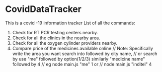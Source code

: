# CovidDataTracker
This is a covid -19 information tracker
List of all the commands:
1. Check for RT PCR testing centers nearby.
2. Check for all the clinics in the nearby area.
3. Check for all the oxygen cylinder providers nearby. 
4. Compare price of the medicines available online
    // Note: Specifically write the area you want search into followed by city name,
    // or search by use "me" followed by option(1/2/3) similarly "medicine name" followed by 4
    // eg node main.js "me" 1 or
    // node main.js "inditel" 4
